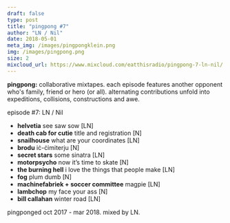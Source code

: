 ```yaml
---
draft: false
type: post
title: "pingpong #7" 
author: "LN / Nil"
date: 2018-05-01
meta_img: /images/pingpongklein.png
img: /images/pingpong.png
size: 2
mixcloud_url: https://www.mixcloud.com/eatthisradio/pingpong-7-ln-nil/
---
```


**pingpong:** collaborative mixtapes. 
each episode features another opponent who's family, friend or hero (or all). alternating contributions unfold into expeditions, collisions, constructions and awe.

episode #7: LN / Nil

- **helvetia** see saw sow [LN]
- **death cab for cutie** title and registration [N]
- **snailhouse** what are your coordinates [LN]
- **brodu** iċ-ċimiterju [N]
- **secret stars** some sinatra [LN]
- **motorpsycho** now it’s time to skate [N]
- **the burning hell** i love the things that people make [LN]
- **fog** plum dumb [N]
- **machinefabriek + soccer committee** magpie [LN]
- **lambchop** my face your ass [N]
- **bill callahan** winter road [LN]

pingponged oct 2017 - mar 2018. 
mixed by LN.